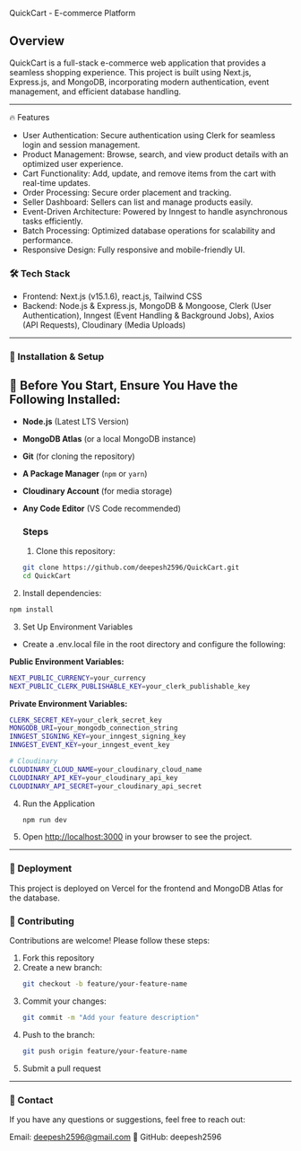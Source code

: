 QuickCart - E-commerce Platform

## Overview
QuickCart is a full-stack e-commerce web application that provides a seamless shopping experience. This project is built using Next.js, Express.js, and MongoDB, incorporating modern authentication, event management, and efficient database handling.

---

🔥 Features
- User Authentication: Secure authentication using Clerk for seamless login and session management.
- Product Management: Browse, search, and view product details with an optimized user experience.
- Cart Functionality: Add, update, and remove items from the cart with real-time updates.
- Order Processing: Secure order placement and tracking.
- Seller Dashboard: Sellers can list and manage products easily.
- Event-Driven Architecture: Powered by Inngest to handle asynchronous tasks efficiently.
- Batch Processing: Optimized database operations for scalability and performance.
- Responsive Design: Fully responsive and mobile-friendly UI.

### 🛠️ Tech Stack
- Frontend: Next.js (v15.1.6), react.js, Tailwind CSS
- Backend: Node.js & Express.js, MongoDB & Mongoose, Clerk (User Authentication), Inngest (Event Handling & Background Jobs), Axios (API Requests), Cloudinary (Media Uploads)

---

### 🔧 Installation & Setup

## 🔹 Before You Start, Ensure You Have the Following Installed:
- **Node.js** (Latest LTS Version)
- **MongoDB Atlas** (or a local MongoDB instance)
- **Git** (for cloning the repository)
- **A Package Manager** (`npm` or `yarn`)
- **Cloudinary Account** (for media storage)
- **Any Code Editor** (VS Code recommended)

  ### Steps
  1. Clone this repository:
   ```bash
   git clone https://github.com/deepesh2596/QuickCart.git
   cd QuickCart
   ```
 2. Install dependencies:
   ```bash
   npm install
   ```
 3. Set Up Environment Variables
- Create a .env.local file in the root directory and configure the following:

 **Public Environment Variables:**
   ```bash
   NEXT_PUBLIC_CURRENCY=your_currency
   NEXT_PUBLIC_CLERK_PUBLISHABLE_KEY=your_clerk_publishable_key
   ```
 **Private Environment Variables:**
   ```bash
   CLERK_SECRET_KEY=your_clerk_secret_key
   MONGODB_URI=your_mongodb_connection_string
   INNGEST_SIGNING_KEY=your_inngest_signing_key
   INNGEST_EVENT_KEY=your_inngest_event_key

# Cloudinary
  CLOUDINARY_CLOUD_NAME=your_cloudinary_cloud_name
  CLOUDINARY_API_KEY=your_cloudinary_api_key
  CLOUDINARY_API_SECRET=your_cloudinary_api_secret
   ```
   
  4. Run the Application
     ```bash
     npm run dev
     ```
  5. Open [http://localhost:3000](http://localhost:3000) in your browser to see the project.

---

### 🚀 Deployment
This project is deployed on Vercel for the frontend and MongoDB Atlas for the database.

### 🤝 Contributing
Contributions are welcome! Please follow these steps:
1. Fork this repository
2. Create a new branch:
   ```bash
   git checkout -b feature/your-feature-name
   ```
3. Commit your changes:
   ```bash
   git commit -m "Add your feature description"
   ```
4. Push to the branch:
   ```bash
   git push origin feature/your-feature-name
   ```
5. Submit a pull request

---

### 📧 Contact
If you have any questions or suggestions, feel free to reach out:

Email: deepesh2596@gmail.com 🚀
GitHub: deepesh2596




     









 
